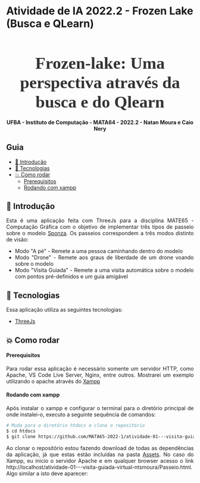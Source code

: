 # Atividade de IA 2022.2 - Frozen Lake (Busca e QLearn)

<!-- Logo -->

<h1 align="center" style="font-family: Ubuntu; font-size: 45px; color: #333; margin-bottom: 0">
  Frozen-lake: Uma perspectiva através da busca e do Qlearn
</h1>

<!-- Description -->

<h4 align="center">
	UFBA - Instituto de Computação - MATA64 - 2022.2 - Natan Moura e Caio Nery
</h4>

<!-- Summary -->

<h2>Guia</h2>

- [:book: Introdução](#book-introdução)
- [:rocket: Tecnologias](#rocket-tecnologias)
- [:boom: Como rodar](#boom-como-rodar)
    - [Prerequisitos](#prerequisitos)
    - [Rodando com xampp](#rodando-com-xampp)

<a id="doc"></a>

<div align="justify">

<a id="introdução"></a>

## :book: Introdução

Esta é uma aplicação feita com ThreeJs para a disciplina MATE65 - Computação Gráfica com o objetivo de implementar três tipos de passeio sobre o modelo [Sponza](https://github.com/jimmiebergmann/Sponza). Os passeios correspondem a três modos distinto de visão:
- Modo "A pé" - Remete a uma pessoa caminhando dentro do modelo
- Modo "Drone" - Remete aos graus de liberdade de um drone voando sobre o modelo
- Modo "Visita Guiada" - Remete a uma visita automática sobre o modelo com pontos pré-definidos e um guia amigável

<a id="tecnologias"></a>

## :rocket: Tecnologias

Essa aplicação utiliza as seguintes tecnologias:

- [ThreeJs](https://threejs.org/)

<a id="como-executar"></a>

## :boom: Como rodar

#### Prerequisitos

Para rodar essa aplicação é necessário somente um servidor HTTP, como Apache, VS Code Live Server, Nginx, entre outros. Mostrarei um exemplo utilizando o apache através do [Xampp](https://www.apachefriends.org/pt_br/index.html)

#### Rodando com xampp

Após instalar o xampp e configurar o terminal para o diretório principal de onde instalei-o, executo a seguinte sequência de comandos:

```sh
# Muda para o diretório htdocs e clona o repositório
$ cd htdocs
$ git clone https://github.com/MATA65-2022-1/atividade-01---visita-guiada-virtual-ntsmoura/

```

Ao clonar o repositório estou fazendo download de todas as dependências da aplicação, já que estas estão incluídas na pasta [Assets](https://github.com/MATA65-2022-1/atividade-01---visita-guiada-virtual-ntsmoura/tree/main/Assets). No caso do Xampp, eu inicio o servidor Apache e em qualquer browser acesso o link http://localhost/atividade-01---visita-guiada-virtual-ntsmoura/Passeio.html. Algo similar a isto deve aparecer:
	
</div>


